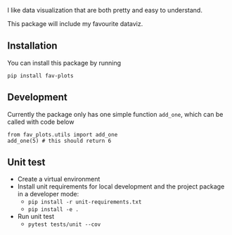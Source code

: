 I like data visualization that are both pretty and easy to understand. 

This package will include my favourite dataviz. 


## Installation

You can install this package by running

`pip install fav-plots`


## Development

Currently the package only has one simple function `add_one`, which can be called with code below

```
from fav_plots.utils import add_one
add_one(5) # this should return 6
```


## Unit test

* Create a virtual environment 
* Install unit requirements for local development and the project package in a developer mode:
    * `pip install -r unit-requirements.txt`
    * `pip install -e .`
* Run unit test
    * `pytest tests/unit --cov` 
